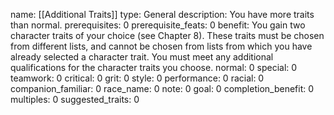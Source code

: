 name: [[Additional Traits]]
type: General
description: You have more traits than normal.
prerequisites: 0
prerequisite_feats: 0
benefit: You gain two character traits of your choice (see Chapter 8). These traits must be chosen from different lists, and cannot be chosen from lists from which you have already selected a character trait. You must meet any additional qualifications for the character traits you choose.
normal: 0
special: 0
teamwork: 0
critical: 0
grit: 0
style: 0
performance: 0
racial: 0
companion_familiar: 0
race_name: 0
note: 0
goal: 0
completion_benefit: 0
multiples: 0
suggested_traits: 0
